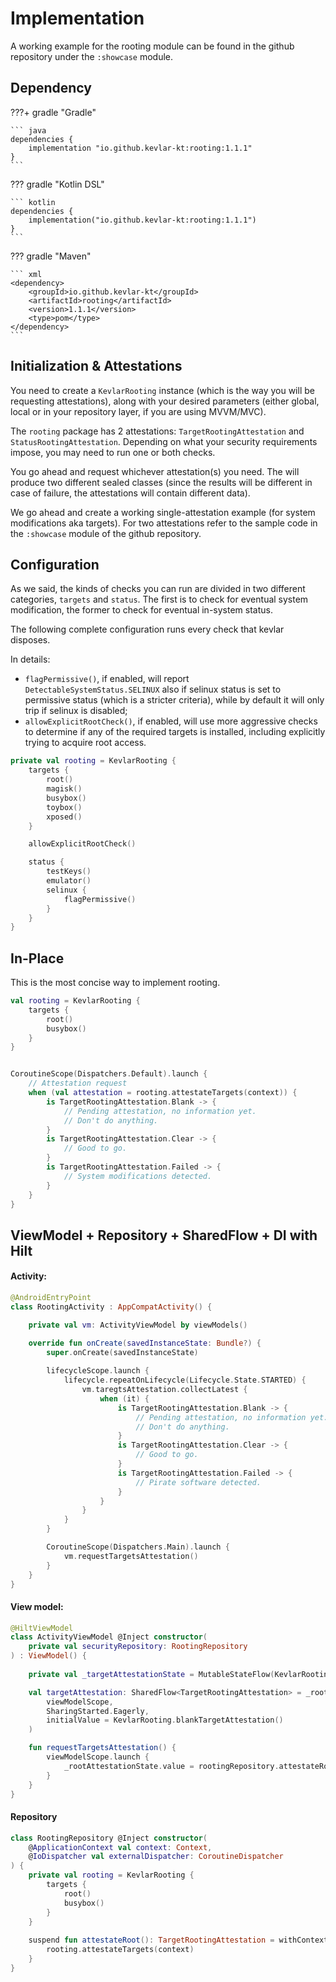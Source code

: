 # Implementation

A working example for the rooting module can be found in the github repository under the `:showcase` module.

## Dependency

???+ gradle "Gradle"

	``` java
	dependencies {
    	implementation "io.github.kevlar-kt:rooting:1.1.1"
	}
	```

??? gradle "Kotlin DSL"

	``` kotlin
	dependencies {
	    implementation("io.github.kevlar-kt:rooting:1.1.1")
	}
	```

??? gradle "Maven"

	``` xml
	<dependency>
	    <groupId>io.github.kevlar-kt</groupId>
	    <artifactId>rooting</artifactId>
	    <version>1.1.1</version>
	    <type>pom</type>
	</dependency>
	```

## Initialization & Attestations
You need to create a `KevlarRooting` instance (which is the way you will be requesting attestations), along with your desired parameters (either global, local or in your repository layer, if you are using MVVM/MVC).

The `rooting` package has 2 attestations: `TargetRootingAttestation` and `StatusRootingAttestation`.
Depending on what your security requirements impose, you may need to run one or both checks.

You go ahead and request whichever attestation(s) you need. The will produce two different sealed classes (since the results will be different in case of failure, the attestations will contain different data).

We go ahead and create a working single-attestation example (for system modifications aka targets). For two attestations refer to the sample code in the `:showcase` module of the github repository.


## Configuration
As we said, the kinds of checks you can run are divided in two different categories, `targets` and `status`.
The first is to check for eventual system modification, the former to check for eventual in-system status.

The following complete configuration runs every check that kevlar disposes.

In details:

- `flagPermissive()`, if enabled, will report `DetectableSystemStatus.SELINUX` also if selinux status is set to permissive status (which is a stricter criteria), while by default it will only trip if selinux is disabled;
- `allowExplicitRootCheck()`, if enabled, will use more aggressive checks to determine if any of the required targets is installed, including explicitly trying to acquire root access.


```kotlin
private val rooting = KevlarRooting {
    targets {
        root()
        magisk()
        busybox()
        toybox()
        xposed()
    }

    allowExplicitRootCheck()

    status {
        testKeys()
        emulator()
        selinux {
            flagPermissive()
        }
    }
}
```


## In-Place
This is the most concise way to implement rooting.


```kotlin title="InPlace.kt"
val rooting = KevlarRooting {
    targets {
        root()
        busybox()
    }
}


CoroutineScope(Dispatchers.Default).launch {
	// Attestation request
    when (val attestation = rooting.attestateTargets(context)) {
        is TargetRootingAttestation.Blank -> {
            // Pending attestation, no information yet. 
        	// Don't do anything.
        }
        is TargetRootingAttestation.Clear -> {
            // Good to go.
        }
        is TargetRootingAttestation.Failed -> {
            // System modifications detected.
        }
    }
}
```


## ViewModel + Repository + SharedFlow + DI with Hilt

#### Activity:
```kotlin title="RootingActivity.kt"
@AndroidEntryPoint
class RootingActivity : AppCompatActivity() {

    private val vm: ActivityViewModel by viewModels()

    override fun onCreate(savedInstanceState: Bundle?) {
        super.onCreate(savedInstanceState)
	    
        lifecycleScope.launch {
            lifecycle.repeatOnLifecycle(Lifecycle.State.STARTED) {
                vm.taregtsAttestation.collectLatest {
                    when (it) {
                        is TargetRootingAttestation.Blank -> {
                            // Pending attestation, no information yet.
                            // Don't do anything.
                        }
                        is TargetRootingAttestation.Clear -> {
                            // Good to go.
                        }
                        is TargetRootingAttestation.Failed -> {
                            // Pirate software detected.
                        }
                    }
                }
            }
        }

        CoroutineScope(Dispatchers.Main).launch {
            vm.requestTargetsAttestation()
        }
    }
}
```

#### View model:
```kotlin title="ActivityViewModel.kt"
@HiltViewModel
class ActivityViewModel @Inject constructor(
    private val securityRepository: RootingRepository
) : ViewModel() {
	
    private val _targetAttestationState = MutableStateFlow(KevlarRooting.blankTargetAttestation())

    val targetAttestation: SharedFlow<TargetRootingAttestation> = _rootAttestationState.stateIn(
        viewModelScope,
        SharingStarted.Eagerly,
        initialValue = KevlarRooting.blankTargetAttestation()
    )

    fun requestTargetsAttestation() {
        viewModelScope.launch {
            _rootAttestationState.value = rootingRepository.attestateRoot()
        }
    }
}

```

#### Repository
```kotlin title="RootingRepository.kt"
class RootingRepository @Inject constructor(
    @ApplicationContext val context: Context,
    @IoDispatcher val externalDispatcher: CoroutineDispatcher
) {
    private val rooting = KevlarRooting {
        targets {
            root()
            busybox()
        }
    }
	
    suspend fun attestateRoot(): TargetRootingAttestation = withContext(externalDispatcher) {
        rooting.attestateTargets(context)
    }
}
```
